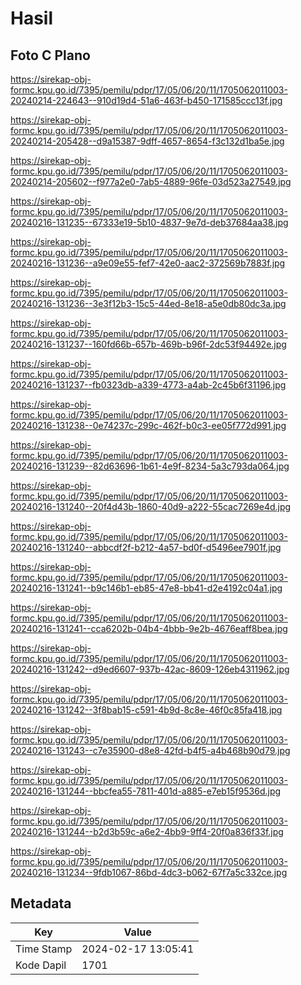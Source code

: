 # Hasil

## Foto C Plano

https://sirekap-obj-formc.kpu.go.id/7395/pemilu/pdpr/17/05/06/20/11/1705062011003-20240214-224643--910d19d4-51a6-463f-b450-171585ccc13f.jpg

https://sirekap-obj-formc.kpu.go.id/7395/pemilu/pdpr/17/05/06/20/11/1705062011003-20240214-205428--d9a15387-9dff-4657-8654-f3c132d1ba5e.jpg

https://sirekap-obj-formc.kpu.go.id/7395/pemilu/pdpr/17/05/06/20/11/1705062011003-20240214-205602--f977a2e0-7ab5-4889-96fe-03d523a27549.jpg

https://sirekap-obj-formc.kpu.go.id/7395/pemilu/pdpr/17/05/06/20/11/1705062011003-20240216-131235--67333e19-5b10-4837-9e7d-deb37684aa38.jpg

https://sirekap-obj-formc.kpu.go.id/7395/pemilu/pdpr/17/05/06/20/11/1705062011003-20240216-131236--a9e09e55-fef7-42e0-aac2-372569b7883f.jpg

https://sirekap-obj-formc.kpu.go.id/7395/pemilu/pdpr/17/05/06/20/11/1705062011003-20240216-131236--3e3f12b3-15c5-44ed-8e18-a5e0db80dc3a.jpg

https://sirekap-obj-formc.kpu.go.id/7395/pemilu/pdpr/17/05/06/20/11/1705062011003-20240216-131237--160fd66b-657b-469b-b96f-2dc53f94492e.jpg

https://sirekap-obj-formc.kpu.go.id/7395/pemilu/pdpr/17/05/06/20/11/1705062011003-20240216-131237--fb0323db-a339-4773-a4ab-2c45b6f31196.jpg

https://sirekap-obj-formc.kpu.go.id/7395/pemilu/pdpr/17/05/06/20/11/1705062011003-20240216-131238--0e74237c-299c-462f-b0c3-ee05f772d991.jpg

https://sirekap-obj-formc.kpu.go.id/7395/pemilu/pdpr/17/05/06/20/11/1705062011003-20240216-131239--82d63696-1b61-4e9f-8234-5a3c793da064.jpg

https://sirekap-obj-formc.kpu.go.id/7395/pemilu/pdpr/17/05/06/20/11/1705062011003-20240216-131240--20f4d43b-1860-40d9-a222-55cac7269e4d.jpg

https://sirekap-obj-formc.kpu.go.id/7395/pemilu/pdpr/17/05/06/20/11/1705062011003-20240216-131240--abbcdf2f-b212-4a57-bd0f-d5496ee7901f.jpg

https://sirekap-obj-formc.kpu.go.id/7395/pemilu/pdpr/17/05/06/20/11/1705062011003-20240216-131241--b9c146b1-eb85-47e8-bb41-d2e4192c04a1.jpg

https://sirekap-obj-formc.kpu.go.id/7395/pemilu/pdpr/17/05/06/20/11/1705062011003-20240216-131241--cca6202b-04b4-4bbb-9e2b-4676eaff8bea.jpg

https://sirekap-obj-formc.kpu.go.id/7395/pemilu/pdpr/17/05/06/20/11/1705062011003-20240216-131242--d9ed6607-937b-42ac-8609-126eb4311962.jpg

https://sirekap-obj-formc.kpu.go.id/7395/pemilu/pdpr/17/05/06/20/11/1705062011003-20240216-131242--3f8bab15-c591-4b9d-8c8e-46f0c85fa418.jpg

https://sirekap-obj-formc.kpu.go.id/7395/pemilu/pdpr/17/05/06/20/11/1705062011003-20240216-131243--c7e35900-d8e8-42fd-b4f5-a4b468b90d79.jpg

https://sirekap-obj-formc.kpu.go.id/7395/pemilu/pdpr/17/05/06/20/11/1705062011003-20240216-131244--bbcfea55-7811-401d-a885-e7eb15f9536d.jpg

https://sirekap-obj-formc.kpu.go.id/7395/pemilu/pdpr/17/05/06/20/11/1705062011003-20240216-131244--b2d3b59c-a6e2-4bb9-9ff4-20f0a836f33f.jpg

https://sirekap-obj-formc.kpu.go.id/7395/pemilu/pdpr/17/05/06/20/11/1705062011003-20240216-131234--9fdb1067-86bd-4dc3-b062-67f7a5c332ce.jpg


## Metadata

| Key        | Value               |
| ---------- | ------------------- |
| Time Stamp | 2024-02-17 13:05:41 |
| Kode Dapil | 1701                |



